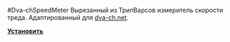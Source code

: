 #Dva-chSpeedMeter
Вырезанный из ТрипВарсов измеритель скорости треда. Адаптированный для [dva-ch.net](https://dva-ch.net).

**[Установить](https://github.com/desudesutalk/randomtrash/raw/master/dsm/dsm.user.js)**
